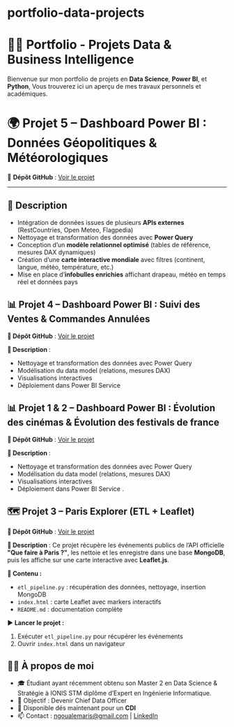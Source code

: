 # portfolio-data-projects
# 👨‍💻 Portfolio - Projets Data & Business Intelligence

Bienvenue sur mon portfolio de projets en **Data Science**, **Power BI**, et **Python**, Vous trouverez ici un aperçu de mes travaux personnels et académiques.

# 🌍 Projet 5 – Dashboard Power BI : Données Géopolitiques & Météorologiques

🔗 **Dépôt GitHub** : [Voir le projet](https://github.com/ngaristide/Dashbord_Projet_POWER-BI)

---

## 📌 Description

- Intégration de données issues de plusieurs **APIs externes** (RestCountries, Open Meteo, Flagpedia)  
- Nettoyage et transformation des données avec **Power Query**  
- Conception d’un **modèle relationnel optimisé** (tables de référence, mesures DAX dynamiques)  
- Création d’une **carte interactive mondiale** avec filtres (continent, langue, météo, température, etc.)  
- Mise en place d’**infobulles enrichies** affichant drapeau, météo en temps réel et données pays  
 
## 📊 Projet 4 – Dashboard Power BI : Suivi des Ventes & Commandes Annulées

**🔗 Dépôt GitHub** : [Voir le projet](https://github.com/ngaristide/powerbi-sales-dashboard.git) 

**📌 Description** :
- Nettoyage et transformation des données avec Power Query
- Modélisation du data model (relations, mesures DAX)
- Visualisations interactives 
- Déploiement dans Power BI Service

## 📊 Projet 1 & 2 – Dashboard Power BI : Évolution des cinémas & Évolution des festivals de france

**🔗 Dépôt GitHub** : [Voir le projet](https://github.com/ngaristide/Dashbord_Projet_POWER-BI)

**📌 Description** :
- Nettoyage et transformation des données avec Power Query
- Modélisation du data model (relations, mesures DAX)
- Visualisations interactives 
- Déploiement dans Power BI Service
.
## 🗺️ Projet 3 – Paris Explorer (ETL + Leaflet)

**🔗 Dépôt GitHub** : [Voir le projet](https://github.com/ngaristide/paris-explorer.git) 

**📌 Description** :
Ce projet récupère les événements publics de l’API officielle **"Que faire à Paris ?"**, les nettoie et les enregistre dans une base **MongoDB**, puis les affiche sur une carte interactive avec **Leaflet.js**.

**🧩 Contenu :**
- `etl_pipeline.py` : récupération des données, nettoyage, insertion MongoDB
- `index.html` : carte Leaflet avec markers interactifs
- `README.md` : documentation complète

**▶️ Lancer le projet :**
1. Exécuter `etl_pipeline.py` pour récupérer les événements
2. Ouvrir `index.html` dans un navigateur


## 🧑‍💼 À propos de moi

- 🎓 Étudiant ayant récemment obtenu son Master 2 en Data Science & Stratégie à IONIS STM diplôme d’Expert en Ingénierie Informatique.
- 📌 Objectif : Devenir Chief Data Officer
- 💼 Disponible dés maintenant pour un **CDI**
- 📫 Contact : ngoualemaris@gmail.com | [LinkedIn](https://www.linkedin.com/in/aristidengoualem/)

